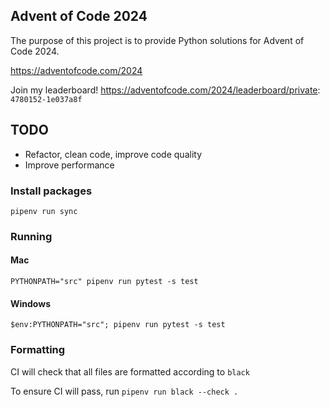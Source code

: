 ## Advent of Code 2024

The purpose of this project is to provide Python solutions for Advent of Code 2024.

https://adventofcode.com/2024

Join my leaderboard! https://adventofcode.com/2024/leaderboard/private: `4780152-1e037a8f`

## TODO

* Refactor, clean code, improve code quality
* Improve performance

### Install packages

`pipenv run sync`

### Running

#### Mac

`PYTHONPATH="src" pipenv run pytest -s test`

#### Windows

`$env:PYTHONPATH="src"; pipenv run pytest -s test`

### Formatting

CI will check that all files are formatted according to `black`

To ensure CI will pass, run `pipenv run black --check .`

